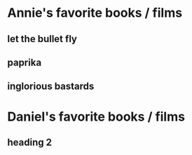 # Annie's favorite books / films
## let the bullet fly
## paprika
## inglorious bastards


# Daniel's favorite books / films
## heading 2


